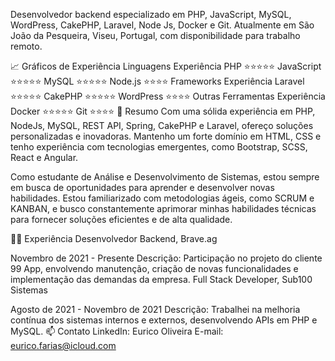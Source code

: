 Desenvolvedor backend especializado em PHP, JavaScript, MySQL, WordPress, CakePHP, Laravel, Node Js, Docker e Git. Atualmente em São João da Pesqueira, Viseu, Portugal, com disponibilidade para trabalho remoto.

📈 Gráficos de Experiência
Linguagens	Experiência
PHP	⭐⭐⭐⭐⭐
JavaScript	⭐⭐⭐⭐⭐
MySQL	⭐⭐⭐⭐⭐
Node.js	⭐⭐⭐⭐
Frameworks	Experiência
Laravel	⭐⭐⭐⭐⭐
CakePHP	⭐⭐⭐⭐⭐
WordPress	⭐⭐⭐⭐
Outras Ferramentas	Experiência
Docker	⭐⭐⭐⭐⭐
Git	⭐⭐⭐⭐
🚀 Resumo
Com uma sólida experiência em PHP, NodeJs, MySQL, REST API, Spring, CakePHP e Laravel, ofereço soluções personalizadas e inovadoras. Mantenho um forte domínio em HTML, CSS e tenho experiência com tecnologias emergentes, como Bootstrap, SCSS, React e Angular.

Como estudante de Análise e Desenvolvimento de Sistemas, estou sempre em busca de oportunidades para aprender e desenvolver novas habilidades. Estou familiarizado com metodologias ágeis, como SCRUM e KANBAN, e busco constantemente aprimorar minhas habilidades técnicas para fornecer soluções eficientes e de alta qualidade.

👨‍💼 Experiência
Desenvolvedor Backend, Brave.ag

Novembro de 2021 - Presente
Descrição: Participação no projeto do cliente 99 App, envolvendo manutenção, criação de novas funcionalidades e implementação das demandas da empresa.
Full Stack Developer, Sub100 Sistemas

Agosto de 2021 - Novembro de 2021
Descrição: Trabalhei na melhoria contínua dos sistemas internos e externos, desenvolvendo APIs em PHP e MySQL.
📫 Contato
LinkedIn: Eurico Oliveira
E-mail: eurico.farias@icloud.com
